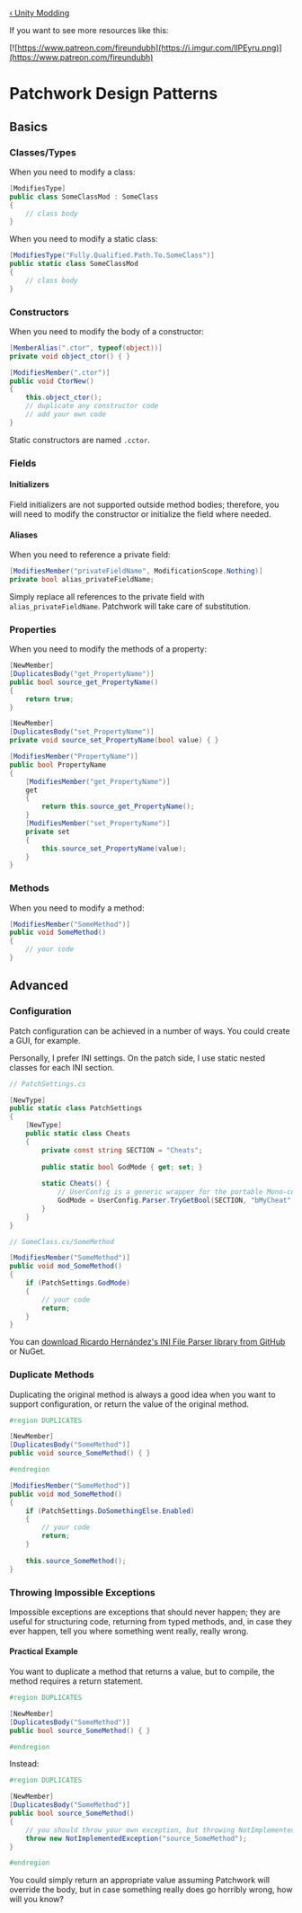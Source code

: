 <!-- TITLE: Patchwork Design Patterns -->

[&lsaquo; Unity Modding](/unity)

If you want to see more resources like this:

[![https://www.patreon.com/fireundubh](https://i.imgur.com/llPEyru.png)](https://www.patreon.com/fireundubh)

# Patchwork Design Patterns
## Basics

### Classes/Types

When you need to modify a class:

```csharp
[ModifiesType]
public class SomeClassMod : SomeClass
{
	// class body
}
```

When you need to modify a static class:

```csharp
[ModifiesType("Fully.Qualified.Path.To.SomeClass")]
public static class SomeClassMod
{
	// class body
}
```

### Constructors

When you need to modify the body of a constructor:

```csharp
[MemberAlias(".ctor", typeof(object))]
private void object_ctor() { }

[ModifiesMember(".ctor")]
public void CtorNew()
{
	this.object_ctor();
	// duplicate any constructor code
	// add your own code
}
```

Static constructors are named `.cctor`.

### Fields

#### Initializers

Field initializers are not supported outside method bodies; therefore, you will need to modify the constructor or initialize the field where needed.

#### Aliases

When you need to reference a private field:

```csharp
[ModifiesMember("privateFieldName", ModificationScope.Nothing)]
private bool alias_privateFieldName;
```

Simply replace all references to the private field with `alias_privateFieldName`. Patchwork will take care of substitution.

### Properties

When you need to modify the methods of a property:

```csharp
[NewMember]
[DuplicatesBody("get_PropertyName")]
public bool source_get_PropertyName()
{
	return true;
}

[NewMember]
[DuplicatesBody("set_PropertyName")]
private void source_set_PropertyName(bool value) { }

[ModifiesMember("PropertyName")]
public bool PropertyName
{
	[ModifiesMember("get_PropertyName")]
	get
	{
		return this.source_get_PropertyName();
	}
	[ModifiesMember("set_PropertyName")]
	private set
	{
		this.source_set_PropertyName(value);
	}
}
```

### Methods

When you need to modify a method:

```csharp
[ModifiesMember("SomeMethod")]
public void SomeMethod()
{
	// your code
}
```

## Advanced

### Configuration

Patch configuration can be achieved in a number of ways. You could create a GUI, for example.

Personally, I prefer INI settings. On the patch side, I use static nested classes for each INI section.

```csharp
// PatchSettings.cs

[NewType]
public static class PatchSettings
{
	[NewType]
	public static class Cheats
	{
		private const string SECTION = "Cheats";
		
		public static bool GodMode { get; set; }
		
		static Cheats() {
			// UserConfig is a generic wrapper for the portable Mono-compatible INI File Parser library.
			GodMode = UserConfig.Parser.TryGetBool(SECTION, "bMyCheat", false);
		}
	}
}

// SomeClass.cs/SomeMethod

[ModifiesMember("SomeMethod")]
public void mod_SomeMethod()
{
	if (PatchSettings.GodMode)
	{
		// your code
		return;
	}
}
```

You can [download Ricardo Hernández's INI File Parser library from GitHub](https://github.com/rickyah/ini-parser) or NuGet.

### Duplicate Methods

Duplicating the original method is always a good idea when you want to support configuration, or return the value of the original method.

```csharp
#region DUPLICATES

[NewMember]
[DuplicatesBody("SomeMethod")]
public void source_SomeMethod() { }

#endregion

[ModifiesMember("SomeMethod")]
public void mod_SomeMethod()
{
	if (PatchSettings.DoSomethingElse.Enabled)
	{
		// your code
		return;
	}
	
	this.source_SomeMethod();
}
```

### Throwing Impossible Exceptions

Impossible exceptions are exceptions that should never happen; they are useful for structuring code, returning from typed methods, and, in case they ever happen, tell you where something went really, really wrong.

#### Practical Example

You want to duplicate a method that returns a value, but to compile, the method requires a return statement.

```csharp
#region DUPLICATES

[NewMember]
[DuplicatesBody("SomeMethod")]
public bool source_SomeMethod() { }

#endregion
```

Instead:

```csharp
#region DUPLICATES

[NewMember]
[DuplicatesBody("SomeMethod")]
public bool source_SomeMethod()
{
	// you should throw your own exception, but throwing NotImplementedException is fine, too.
	throw new NotImplementedException("source_SomeMethod");
}

#endregion
```

You could simply return an appropriate value assuming Patchwork will override the body, but in case something really does go horribly wrong, how will you know?